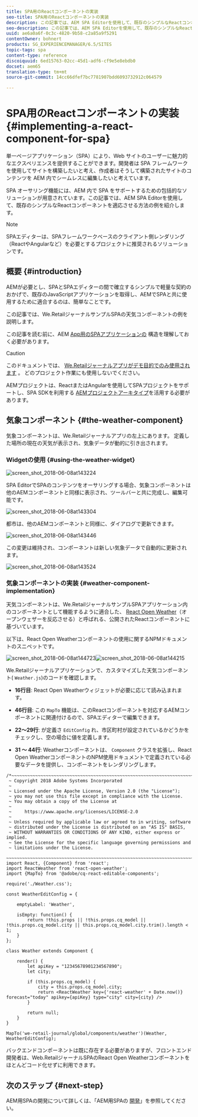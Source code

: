 ```yaml
---
title: SPA用のReactコンポーネントの実装
seo-title: SPA用のReactコンポーネントの実装
description: この記事では、AEM SPA Editorを使用して、既存のシンプルなReactコンポーネントを適応させる方法の例を紹介します。
seo-description: この記事では、AEM SPA Editorを使用して、既存のシンプルなReactコンポーネントを適応させる方法の例を紹介します。
uuid: ae6a0a6f-0c3c-4820-9b58-c2a85a9f5291
contentOwner: bohnert
products: SG_EXPERIENCEMANAGER/6.5/SITES
topic-tags: spa
content-type: reference
discoiquuid: 6ed15763-02cc-45d1-adf6-cf9e5e8ebdb0
docset: aem65
translation-type: tm+mt
source-git-commit: 14cc66dfef7bc7781907bdd6093732912c064579

---
```



# SPA用のReactコンポーネントの実装{#implementing-a-react-component-for-spa}

単一ページアプリケーション（SPA）により、Web サイトのユーザーに魅力的なエクスペリエンスを提供することができます。開発者は SPA フレームワークを使用してサイトを構築したいと考え、作成者はそうして構築されたサイトのコンテンツを AEM 内でシームレスに編集したいと考えています。

SPA オーサリング機能には、AEM 内で SPA をサポートするための包括的なソリューションが用意されています。この記事では、AEM SPA Editorを使用して、既存のシンプルなReactコンポーネントを適応させる方法の例を紹介します。

>[!NOTE]
>
>SPAエディターは、SPAフレームワークベースのクライアント側レンダリング（ReactやAngularなど）を必要とするプロジェクトに推奨されるソリューションです。

## 概要 {#introduction}

AEMが必要とし、SPAとSPAエディターの間で確立するシンプルで軽量な契約のおかげで、既存のJavaScriptアプリケーションを取得し、AEMでSPAと共に使用するために適合するのは、簡単なことです。

この記事では、We.RetailジャーナルサンプルSPAの天気コンポーネントの例を説明します。

この記事を読む前に、AEM [App用のSPAアプリケーションの](/help/sites-developing/spa-getting-started-react.md) 構造を理解しておく必要があります。

>[!CAUTION]
>このドキュメントでは、 [We.Retailジャーナルアプリがデモ目的でのみ使用されます](https://github.com/Adobe-Marketing-Cloud/aem-sample-we-retail-journal) 。 どのプロジェクト作業にも使用しないでください。
>
>AEMプロジェクトは、ReactまたはAngularを使用してSPAプロジェクトをサポートし、SPA SDKを利用する [AEMプロジェクトアーキタイプ](https://docs.adobe.com/content/help/ja-JP/experience-manager-core-components/using/developing/archetype/overview.html)を活用する必要があります。

## 気象コンポーネント {#the-weather-component}

気象コンポーネントは、We.Retailジャーナルアプリの左上にあります。 定義した場所の現在の天気が表示され、気象データが動的に引き出されます。

### Widgetの使用 {#using-the-weather-widget}

![screen_shot_2018-06-08at143224](assets/screen_shot_2018-06-08at143224.png)

SPA EditorでSPAのコンテンツをオーサリングする場合、気象コンポーネントは他のAEMコンポーネントと同様に表示され、ツールバーと共に完成し、編集可能です。

![screen_shot_2018-06-08at143304](assets/screen_shot_2018-06-08at143304.png)

都市は、他のAEMコンポーネントと同様に、ダイアログで更新できます。

![screen_shot_2018-06-08at143446](assets/screen_shot_2018-06-08at143446.png)

この変更は維持され、コンポーネントは新しい気象データで自動的に更新されます。

![screen_shot_2018-06-08at143524](assets/screen_shot_2018-06-08at143524.png)

### 気象コンポーネントの実装 {#weather-component-implementation}

天気コンポーネントは、We.RetailジャーナルサンプルSPAアプリケーション内のコンポーネントとして機能するように適合した、 [React Open Weather](https://www.npmjs.com/package/react-open-weather)（オープンウェザーを反応させる）と呼ばれる、公開されたReactコンポーネントに基づいています。

以下は、React Open Weatherコンポーネントの使用に関するNPMドキュメントのスニペットです。

![screen_shot_2018-06-08at144723](assets/screen_shot_2018-06-08at144723.png)![screen_shot_2018-06-08at144215](assets/screen_shot_2018-06-08at144215.png)

We.Retailジャーナルアプリケーションで、カスタマイズした天気コンポーネント( `Weather.js`)のコードを確認します。

* **16行目**: React Open Weatherウィジェットが必要に応じて読み込まれます。
* **46行目**: この `MapTo` 機能は、このReactコンポーネントを対応するAEMコンポーネントに関連付けるので、SPAエディターで編集できます。

* **22～29行**: が定義さ `EditConfig` れ、市区町村が設定されているかどうかをチェックし、空の場合に値を定義します。

* **31 ～ 44行**: Weatherコンポーネントは、 `Component` クラスを拡張し、React Open WeatherコンポーネントのNPM使用ドキュメントで定義されている必要なデータを提供し、コンポーネントをレンダリングします。

```
/*~~~~~~~~~~~~~~~~~~~~~~~~~~~~~~~~~~~~~~~~~~~~~~~~~~~~~~~~~~~~~~~~~~~~~~~~~~~~~~
 ~ Copyright 2018 Adobe Systems Incorporated
 ~
 ~ Licensed under the Apache License, Version 2.0 (the "License");
 ~ you may not use this file except in compliance with the License.
 ~ You may obtain a copy of the License at
 ~
 ~     https://www.apache.org/licenses/LICENSE-2.0
 ~
 ~ Unless required by applicable law or agreed to in writing, software
 ~ distributed under the License is distributed on an "AS IS" BASIS,
 ~ WITHOUT WARRANTIES OR CONDITIONS OF ANY KIND, either express or implied.
 ~ See the License for the specific language governing permissions and
 ~ limitations under the License.
 ~~~~~~~~~~~~~~~~~~~~~~~~~~~~~~~~~~~~~~~~~~~~~~~~~~~~~~~~~~~~~~~~~~~~~~~~~~~~~*/
import React, {Component} from 'react';
import ReactWeather from 'react-open-weather';
import {MapTo} from '@adobe/cq-react-editable-components';

require('./Weather.css');

const WeatherEditConfig = {

    emptyLabel: 'Weather',

    isEmpty: function() {
        return !this.props || !this.props.cq_model || !this.props.cq_model.city || this.props.cq_model.city.trim().length < 1;
    }
};

class Weather extends Component {

    render() {
        let apiKey = "12345678901234567890";
        let city;

        if (this.props.cq_model) {
            city = this.props.cq_model.city;
            return <ReactWeather key={'react-weather' + Date.now()} forecast="today" apikey={apiKey} type="city" city={city} />
        }

        return null;
    }
}

MapTo('we-retail-journal/global/components/weather')(Weather, WeatherEditConfig);
```

バックエンドコンポーネントは既に存在する必要がありますが、フロントエンド開発者は、Web.RetailジャーナルSPAのReact Open Weatherコンポーネントをほとんどコード化せずに利用できます。

## 次のステップ {#next-step}

AEM用SPAの開発について詳しくは、「AEM用SPAの [開発](/help/sites-developing/spa-architecture.md)」を参照してください。
